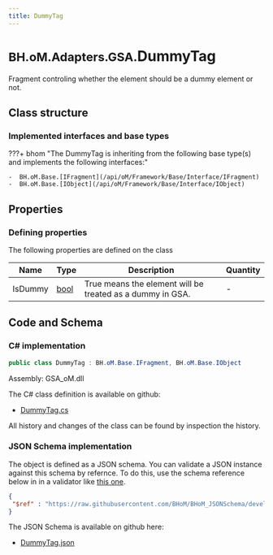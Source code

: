 ```yaml
---
title: DummyTag
---
```


# <small>BH.oM.Adapters.GSA.</small>**DummyTag**

Fragment controling whether the element should be a dummy element or not.

## Class structure

### Implemented interfaces and base types

???+ bhom "The DummyTag is inheriting from the following base type(s) and implements the following interfaces:"

    -  BH.oM.Base.[IFragment](/api/oM/Framework/Base/Interface/IFragment)
    -  BH.oM.Base.[IObject](/api/oM/Framework/Base/Interface/IObject)


## Properties



### Defining properties

The following properties are defined on the class

| Name             | Type             | Description      | Quantity         |
|------------------|------------------|------------------|------------------|
| IsDummy | [bool](https://learn.microsoft.com/en-us/dotnet/api/System.Boolean?view=netstandard-2.0) | True means the element will be treated as a dummy in GSA. | - |


## Code and Schema

### C# implementation

``` C# title="C#"
public class DummyTag : BH.oM.Base.IFragment, BH.oM.Base.IObject
```

Assembly: GSA_oM.dll

The C# class definition is available on github:

- [DummyTag.cs](https://github.com/BHoM/GSA_Toolkit/blob/develop/GSA_oM/Fragments\DummyTag.cs)

All history and changes of the class can be found by inspection the history.
### JSON Schema implementation

The object is defined as a JSON schema. You can validate a JSON instance against this schema by refernce. To do this, use the schema reference below in in a validator like [this one](https://www.jsonschemavalidator.net/).

``` json title="JSON Schema"
{
 "$ref" : "https://raw.githubusercontent.com/BHoM/BHoM_JSONSchema/develop/GSA_oM/DummyTag.json"
}
```

The JSON Schema is available on github here:

- [DummyTag.json](https://github.com/BHoM/BHoM_JSONSchema/blob/develop/GSA_oM/DummyTag.json)
